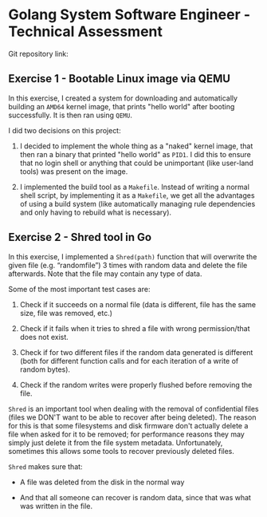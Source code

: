 # Golang System Software Engineer - Technical Assessment
Git repository link: 

## Exercise 1 - Bootable Linux image via QEMU
In this exercise, I created a system for downloading and automatically
building an `AMD64` kernel image, that prints "hello world" after
booting successfully. It is then ran using `QEMU`.

I did two decisions on this project:

1. I decided to implement the whole thing as a "naked" kernel image,
that then ran a binary that printed "hello world" as `PID1`. I did this
to ensure that no login shell or anything that could be unimportant
(like user-land tools) was present on the image.

2. I implemented the build tool as a `Makefile`. Instead of writing a
normal shell script, by implementing it as a `Makefile`, we get all the
advantages of using a build system (like automatically managing rule
dependencies and only having to rebuild what is necessary).

## Exercise 2 - Shred tool in Go
In this exercise, I implemented a `Shred(path)` function that will
overwrite the given file (e.g. “randomfile”) 3 times with random data
and delete the file afterwards. Note that the file may contain any
type of data.

Some of the most important test cases are:

1. Check if it succeeds on a normal file (data is different, file has the same size, file was removed, etc.)

2. Check if it fails when it tries to shred a file with wrong
   permission/that does not exist.

3. Check if for two different files if the random data generated is
   different (both for different function calls and for each iteration
   of a write of random bytes).

4. Check if the random writes were properly flushed before removing
   the file.
   
`Shred` is an important tool when dealing with the removal of
confidential files (files we DON'T want to be able to recover after
being deleted). The reason for this is that some filesystems and disk
firmware don't actually delete a file when asked for it to be removed;
for performance reasons they may simply just delete it from the file
system metadata. Unfortunately, sometimes this allows some tools to
recover previously deleted files. 

`Shred` makes sure that:

- A file was deleted from the disk in the normal way

- And that all someone can recover is random data, since that was what
  was written in the file.
